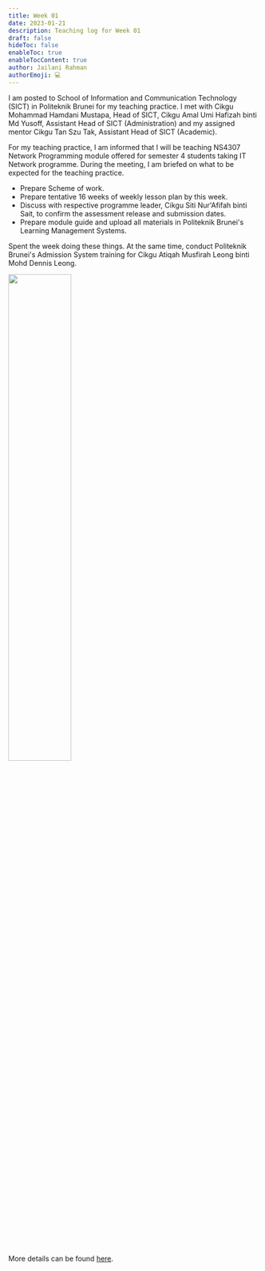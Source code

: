 ```yaml
---
title: Week 01
date: 2023-01-21
description: Teaching log for Week 01
draft: false
hideToc: false
enableToc: true
enableTocContent: true
author: Jailani Rahman
authorEmoji: 💻
---
```


I am posted to School of Information and Communication Technology (SICT) in Politeknik Brunei for my teaching practice. I met with Cikgu Mohammad Hamdani Mustapa, Head of SICT, Cikgu Amal Umi Hafizah binti Md Yusoff, Assistant Head of SICT (Administration) and my assigned mentor Cikgu Tan Szu Tak, Assistant Head of SICT (Academic).

For my teaching practice, I am informed that I will be teaching NS4307 Network Programming module offered for semester 4 students taking IT Network programme. During the meeting, I am briefed on what to be expected for the teaching practice.
- Prepare Scheme of work.
- Prepare tentative 16 weeks of weekly lesson plan by this week.
- Discuss with respective programme leader, Cikgu Siti Nur'Afifah binti Sait, to confirm the assessment release and submission dates.
- Prepare module guide and upload all materials in Politeknik Brunei's Learning Management Systems.

Spent the week doing these things. At the same time, conduct Politeknik Brunei's Admission System training for Cikgu Atiqah Musfirah Leong binti Mohd Dennis Leong.

<img src="../resources/week01-a.jpg" width="50%" height="50%"></img>

More details can be found <a href="/activities/pbas-training"> here</a>.
